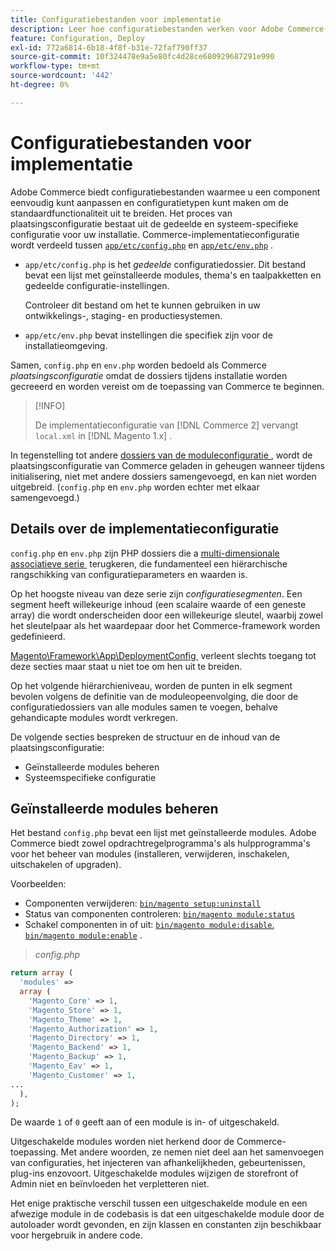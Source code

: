 ```yaml
---
title: Configuratiebestanden voor implementatie
description: Leer hoe configuratiebestanden werken voor Adobe Commerce-toepassing. Ontdek gedeelde en systeem-specifieke beste praktijken van het configuratiebeheer.
feature: Configuration, Deploy
exl-id: 772a6814-6b18-4f8f-b31e-72faf790ff37
source-git-commit: 10f324478e9a5e80fc4d28ce680929687291e990
workflow-type: tm+mt
source-wordcount: '442'
ht-degree: 0%

---
```


# Configuratiebestanden voor implementatie

Adobe Commerce biedt configuratiebestanden waarmee u een component eenvoudig kunt aanpassen en configuratietypen kunt maken om de standaardfunctionaliteit uit te breiden. Het proces van plaatsingsconfiguratie bestaat uit de gedeelde en systeem-specifieke configuratie voor uw installatie. Commerce-implementatieconfiguratie wordt verdeeld tussen [`app/etc/config.php`](../reference/config-reference-configphp.md) en [`app/etc/env.php`](../reference/config-reference-envphp.md) .

- `app/etc/config.php` is het _gedeelde_ configuratiedossier.
Dit bestand bevat een lijst met geïnstalleerde modules, thema&#39;s en taalpakketten en gedeelde configuratie-instellingen.

  Controleer dit bestand om het te kunnen gebruiken in uw ontwikkelings-, staging- en productiesystemen.

- `app/etc/env.php` bevat instellingen die specifiek zijn voor de installatieomgeving.

Samen, `config.php` en `env.php` worden bedoeld als Commerce _plaatsingsconfiguratie_ omdat de dossiers tijdens installatie worden gecreeerd en worden vereist om de toepassing van Commerce te beginnen.

>[!INFO]
>
>De implementatieconfiguratie van [!DNL Commerce 2] vervangt `local.xml` in [!DNL Magento 1.x] .

In tegenstelling tot andere [&#x200B; dossiers van de moduleconfiguratie &#x200B;](../reference/module-files.md), wordt de plaatsingsconfiguratie van Commerce geladen in geheugen wanneer tijdens initialisering, niet met andere dossiers samengevoegd, en kan niet worden uitgebreid. (`config.php` en `env.php` worden echter met elkaar samengevoegd.)

## Details over de implementatieconfiguratie

`config.php` en `env.php` zijn PHP dossiers die a [&#x200B; multi-dimensionale associatieve serie &#x200B;](https://www.w3schools.com:443/php/php_arrays.asp) terugkeren, die fundamenteel een hiërarchische rangschikking van configuratieparameters en waarden is.

Op het hoogste niveau van deze serie zijn _configuratiesegmenten_. Een segment heeft willekeurige inhoud (een scalaire waarde of een geneste array) die wordt onderscheiden door een willekeurige sleutel, waarbij zowel het sleutelpaar als het waardepaar door het Commerce-framework worden gedefinieerd.

[&#x200B; Magento\Framework\App\DeploymentConfig &#x200B;](https://github.com/magento/magento2/blob/2.4/lib/internal/Magento/Framework/App/DeploymentConfig.php) verleent slechts toegang tot deze secties maar staat u niet toe om hen uit te breiden.

Op het volgende hiërarchieniveau, worden de punten in elk segment bevolen volgens de definitie van de moduleopeenvolging, die door de configuratiedossiers van alle modules samen te voegen, behalve gehandicapte modules wordt verkregen.

De volgende secties bespreken de structuur en de inhoud van de plaatsingsconfiguratie:

- Geïnstalleerde modules beheren
- Systeemspecifieke configuratie

## Geïnstalleerde modules beheren

Het bestand `config.php` bevat een lijst met geïnstalleerde modules. Adobe Commerce biedt zowel opdrachtregelprogramma&#39;s als hulpprogramma&#39;s voor het beheer van modules (installeren, verwijderen, inschakelen, uitschakelen of upgraden).

Voorbeelden:

- Componenten verwijderen: [`bin/magento setup:uninstall`](../../installation/tutorials/uninstall-modules.md)
- Status van componenten controleren: [`bin/magento module:status` &#x200B;](https://experienceleague.adobe.com/nl/docs/commerce-operations/tools/cli-reference/commerce-on-premises#modulestatus)
- Schakel componenten in of uit: [`bin/magento module:disable`](../../installation/tutorials/manage-modules.md), [`bin/magento module:enable`](../../installation/tutorials/manage-modules.md) .

> _config.php_

```php
return array (
  'modules' =>
  array (
    'Magento_Core' => 1,
    'Magento_Store' => 1,
    'Magento_Theme' => 1,
    'Magento_Authorization' => 1,
    'Magento_Directory' => 1,
    'Magento_Backend' => 1,
    'Magento_Backup' => 1,
    'Magento_Eav' => 1,
    'Magento_Customer' => 1,
...
  ),
);
```

De waarde `1` of `0` geeft aan of een module is in- of uitgeschakeld.

Uitgeschakelde modules worden niet herkend door de Commerce-toepassing. Met andere woorden, ze nemen niet deel aan het samenvoegen van configuraties, het injecteren van afhankelijkheden, gebeurtenissen, plug-ins enzovoort. Uitgeschakelde modules wijzigen de storefront of Admin niet en beïnvloeden het verpletteren niet.

Het enige praktische verschil tussen een uitgeschakelde module en een afwezige module in de codebasis is dat een uitgeschakelde module door de autoloader wordt gevonden, en zijn klassen en constanten zijn beschikbaar voor hergebruik in andere code.
